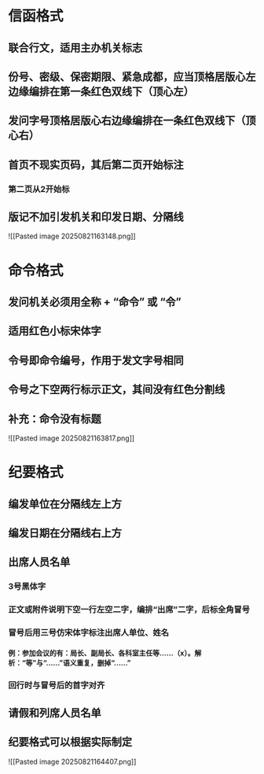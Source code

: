 # 信函格式
## 联合行文，适用主办机关标志
## 份号、密级、保密期限、紧急成都，应当顶格居版心左边缘编排在第一条红色双线下（顶心左）
## 发问字号顶格居版心右边缘编排在一条红色双线下（顶心右）
## 首页不现实页码，其后第二页开始标注
### 第二页从2开始标
## 版记不加引发机关和印发日期、分隔线
![[Pasted image 20250821163148.png]]
# 命令格式
## 发问机关必须用全称 + “命令” 或 “令”
## 适用红色小标宋体字
## 令号即命令编号，作用于发文字号相同
## 令号之下空两行标示正文，其间没有红色分割线
## 补充：命令没有标题
![[Pasted image 20250821163817.png]]
# 纪要格式
## 编发单位在分隔线左上方
## 编发日期在分隔线右上方
## 出席人员名单
### 3号黑体字
### 正文或附件说明下空一行左空二字，编排“出席”二字，后标全角冒号
### 冒号后用三号仿宋体字标注出席人单位、姓名
#### 例：参加会议的有：局长、副局长、各科室主任等......（x）。解析：“等”与“......”语义重复，删掉“......”
### 回行时与冒号后的首字对齐
## 请假和列席人员名单
## 纪要格式可以根据实际制定
![[Pasted image 20250821164407.png]]